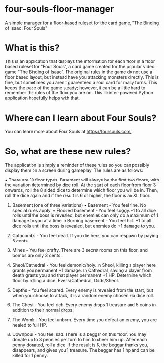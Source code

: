 # four-souls-floor-manager
A simple manager for a floor-based ruleset for the card game, "The Binding of Isaac: Four Souls"

# What is this?
This is an application that displays the information for each floor in a floor based ruleset for "Four Souls", a card game created for the popular video game "The Binding of Isaac". The original rules in the game do not use a floor based layout, but instead have you attacking monsters directly. This is fine, but sometimes you aren't guarenteed a soul card for many turns. This keeps the pace of the game steady; however, it can be a little hard to remember the rules of the floor you are on. This Tkinter-powered Python application hopefully helps with that.

# Where can I learn about Four Souls?
You can learn more about Four Souls at https://foursouls.com/

# So, what are these new rules?
The application is simply a reminder of these rules so you can possibly display them on a screen during gameplay. The rules are as follows:

• There are 10 floor types. Basement will always be the first two floors, with the variation determined by dice roll. At the start of each floor from floor 3 onwards, roll the 8 sided dice to determine which floor you will be in. Then, roll the dice again and if the result is 6 or higher, the floor is an XL floor.



1. Basement (one of three variations)
• Basement - You feel fine. No special rules apply.
• Flooded basement - You feel soggy. -1 to all dice rolls until the boss is revealed, but enemies can only do a maximum of 1 damage to you at a time.
• Burning basement - You feel hot. +1 to all dice rolls until the boss is revealed, but enemies do +1 damage to you.

2. Catacombs - You feel dead. If you die here, you can respawn by paying 5 cents.

3. Mines - You feel crafty. There are 3 secret rooms on this floor, and bombs are only 3 cents.

4. Sheol/Cathedral - You feel demonic/holy. In Sheol, killing a player here grants you permanent +1 damage. In Cathedral, saving a player from death grants you and that player permanent +1 HP. Determine which floor by rolling a dice. Evens/Cathedral, Odds/Sheol.

5. Depths - You feel scared. Every enemy is revealed from the start, but when you choose to attack, it is a random enemy chosen via dice roll.

6. The Chest - You feel rich. Every enemy drops 1 treasure and 5 coins in addition to their normal drops.

7. The Womb - You feel unborn. Every time you defeat an enemy, you are healed to full HP.

8. Downpour - You feel sad. There is a beggar on this floor. You may donate up to 3 pennies per turn to him to cheer him up. After each penny donated, roll a dice. If the result is 6, the beggar thanks you, disappears, and gives you 1 treasure. The beggar has 1 hp and can be killed for 1 penny. 
